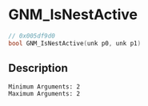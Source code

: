 # GNM_IsNestActive
```c
// 0x005df9d0
bool GNM_IsNestActive(unk p0, unk p1)
```
## Description
```
Minimum Arguments: 2
Maximum Arguments: 2
```
